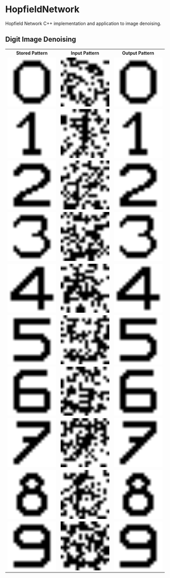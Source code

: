 # HopfieldNetwork
Hopfield Network C++ implementation and application to image denoising.

## Digit Image Denoising 
<table>
  <tr>
    <th>Stored Pattern</th>
    <th>Input Pattern</th>
    <th>Output Pattern</th>
  </tr>
  <tr>
    <td><img src="digits/N0.png" alt="Stored" width="200"></td>
    <td><img src="digits/N0_noisy.png" alt="Input" width="200"></td>
    <td><img src="digits/N0_recalled.png" alt="Output" width="200"></td>
  </tr>
  <tr>
    <td><img src="digits/N1.png" alt="Stored" width="200"></td>
    <td><img src="digits/N1_noisy.png" alt="Input" width="200"></td>
    <td><img src="digits/N1_recalled.png" alt="Output" width="200"></td>
  </tr>
  <tr>
    <td><img src="digits/N2.png" alt="Stored" width="200"></td>
    <td><img src="digits/N2_noisy.png" alt="Input" width="200"></td>
    <td><img src="digits/N2_recalled.png" alt="Output" width="200"></td>
  </tr>
  <tr>
    <td><img src="digits/N3.png" alt="Stored" width="200"></td>
    <td><img src="digits/N3_noisy.png" alt="Input" width="200"></td>
    <td><img src="digits/N3_recalled.png" alt="Output" width="200"></td>
  </tr>
  <tr>
    <td><img src="digits/N4.png" alt="Stored" width="200"></td>
    <td><img src="digits/N4_noisy.png" alt="Input" width="200"></td>
    <td><img src="digits/N4_recalled.png" alt="Output" width="200"></td>
  </tr>
  <tr>
    <td><img src="digits/N5.png" alt="Stored" width="200"></td>
    <td><img src="digits/N5_noisy.png" alt="Input" width="200"></td>
    <td><img src="digits/N5_recalled.png" alt="Output" width="200"></td>
  </tr>
  <tr>
    <td><img src="digits/N6.png" alt="Stored" width="200"></td>
    <td><img src="digits/N6_noisy.png" alt="Input" width="200"></td>
    <td><img src="digits/N6_recalled.png" alt="Output" width="200"></td>
  </tr>
  <tr>
    <td><img src="digits/N7.png" alt="Stored" width="200"></td>
    <td><img src="digits/N7_noisy.png" alt="Input" width="200"></td>
    <td><img src="digits/N7_recalled.png" alt="Output" width="200"></td>
  </tr>
  <tr>
    <td><img src="digits/N8.png" alt="Stored" width="200"></td>
    <td><img src="digits/N8_noisy.png" alt="Input" width="200"></td>
    <td><img src="digits/N8_recalled.png" alt="Output" width="200"></td>
  </tr>
  <tr>
    <td><img src="digits/N9.png" alt="Stored" width="200"></td>
    <td><img src="digits/N9_noisy.png" alt="Input" width="200"></td>
    <td><img src="digits/N9_recalled.png" alt="Output" width="200"></td>
  </tr>
</table>